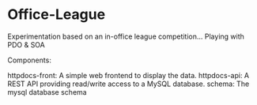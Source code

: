 Office-League
=============

Experimentation based on an in-office league competition... Playing with PDO & SOA

Components:

httpdocs-front: A simple web frontend to display the data.
httpdocs-api: A REST API providing read/write access to a MySQL database.
schema: The mysql database schema